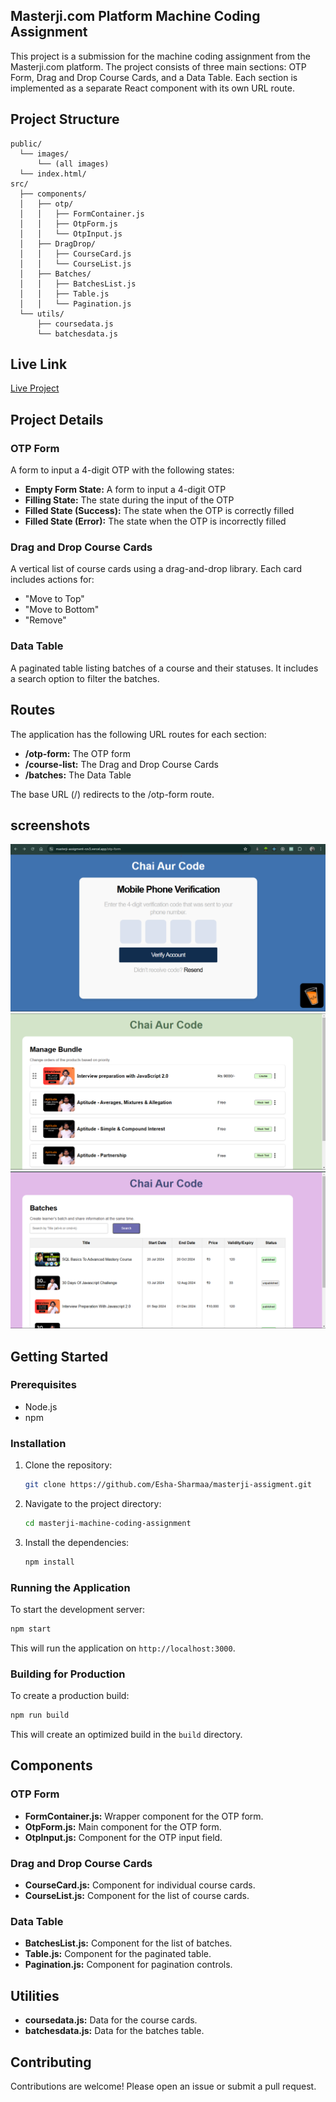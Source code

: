 
## Masterji.com Platform Machine Coding Assignment

This project is a submission for the machine coding assignment from the Masterji.com platform. The project consists of three main sections: OTP Form, Drag and Drop Course Cards, and a Data Table. Each section is implemented as a separate React component with its own URL route.

## Project Structure

```plaintext
public/
  └── images/
      └── (all images)
  └── index.html/
src/
  ├── components/
  │   ├── otp/
  │   │   ├── FormContainer.js
  │   │   ├── OtpForm.js
  │   │   └── OtpInput.js
  │   ├── DragDrop/
  │   │   ├── CourseCard.js
  │   │   └── CourseList.js
  │   ├── Batches/
  │   │   ├── BatchesList.js
  │   │   ├── Table.js
  │   │   └── Pagination.js
  └── utils/
      ├── coursedata.js
      └── batchesdata.js
```
## Live Link
[Live Project](https://masterji-assigment-rzv3.vercel.app/)

## Project Details

### OTP Form
A form to input a 4-digit OTP with the following states:
- **Empty Form State:** A form to input a 4-digit OTP
- **Filling State:** The state during the input of the OTP
- **Filled State (Success):** The state when the OTP is correctly filled
- **Filled State (Error):** The state when the OTP is incorrectly filled

### Drag and Drop Course Cards
A vertical list of course cards using a drag-and-drop library. Each card includes actions for:
- "Move to Top"
- "Move to Bottom"
- "Remove"

### Data Table
A paginated table listing batches of a course and their statuses. It includes a search option to filter the batches.

## Routes
The application has the following URL routes for each section:
- **/otp-form:** The OTP form
- **/course-list:** The Drag and Drop Course Cards
- **/batches:** The Data Table

The base URL (/) redirects to the /otp-form route.

## screenshots
![alt text](./public/images/opt.png)
![alt text](./public/images/course.png)
![alt text](./public/images/batches.png)

## Getting Started

### Prerequisites
- Node.js
- npm

### Installation
1. Clone the repository:
    ```sh
    git clone https://github.com/Esha-Sharmaa/masterji-assigment.git
    ```
2. Navigate to the project directory:
    ```sh
    cd masterji-machine-coding-assignment
    ```
3. Install the dependencies:
    ```sh
    npm install
    ```

### Running the Application
To start the development server:
```sh
npm start
```
This will run the application on `http://localhost:3000`.

### Building for Production
To create a production build:
```sh
npm run build
```
This will create an optimized build in the `build` directory.

## Components

### OTP Form
- **FormContainer.js:** Wrapper component for the OTP form.
- **OtpForm.js:** Main component for the OTP form.
- **OtpInput.js:** Component for the OTP input field.

### Drag and Drop Course Cards
- **CourseCard.js:** Component for individual course cards.
- **CourseList.js:** Component for the list of course cards.

### Data Table
- **BatchesList.js:** Component for the list of batches.
- **Table.js:** Component for the paginated table.
- **Pagination.js:** Component for pagination controls.

## Utilities
- **coursedata.js:** Data for the course cards.
- **batchesdata.js:** Data for the batches table.

## Contributing
Contributions are welcome! Please open an issue or submit a pull request.